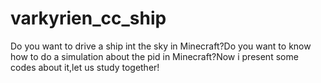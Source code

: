 # varkyrien_cc_ship
Do you want to drive a ship int the sky in Minecraft?Do you want to know how to do a simulation about the pid in Minecraft?Now i present some codes about it,let us study together!
